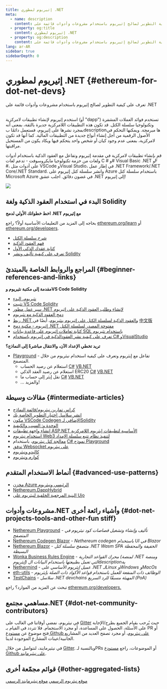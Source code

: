 ```yaml
---
title: إثيريوم لمطوري .NET
meta:
  - name: description
    content: تعرف على كيفية التطوير لصالح إثيريوم باستخدام مشروعات وأدوات قائمة على .NET
  - property: og:title
    content: إثيريوم لمطوري .NET
  - property: og:description
    content: تعرف على كيفية التطوير لصالح إثيريوم باستخدام مشروعات وأدوات قائمة على .NET
lang: ar-AR
sidebar: true
sidebarDepth: 0
---
```


# إثيريوم لمطوري .NET {#ethereum-for-dot-net-devs}

<div class="featured">تعرف على كيفية التطوير لصالح إثيريوم باستخدام مشروعات وأدوات قائمة على .NET</div><br>

استخدم إثيريوم لإنشاء تطبيقات لامركزية (أو "dapp") تستخدم فوائد العملات المشفرة وتكنولوجيا سلسلة الكتل. قد تكون هذه التطبيقات اللامركزية جديرة بالثقة، بمعنى أنه بمجرد نشرها على إثيريوم، فستعمل دائمًا بdescriptionها مبرمجة. ويمكنها التحكم في الأصول الرقمية من أجل إنشاء أنواع جديدة من التطبيقات المالية. كما أنها قد تكون لامركزية، بمعنى عدم وجود كيان أو شخص واحد يتحكم فيها ويكاد يكون من المستحيل مراقبتها.

قم بإنشاء تطبيقات لامركزية في مقدمة إثيريوم وتفاعل مع العقود الذكية باستخدام أدوات ولغات من حزمة تكنولوجيا مايكروسوفت - تدعم لغات C # و# Visual Basic .NET وF #، على أدوات مثل VSCode وVisual Studio، في إطار عمل .NET Framework/.NET Core/.NET Standard. وانشر سلسلة كتل إثيريوم على Azure باستخدام سلسلة كتل Microsoft Azure في غضون دقائق. اجلب عشق .NET إلى إثيريوم!

<img src="https://raw.githubusercontent.com/Nethereum/Nethereum/master/logos/logo192x192t.png" />

## البدء في استخدام العقود الذكية ولغة Solidity

**اخط خطواتك الأولي لدمج .NET مع إثيريوم**

بحاجه إلى المزيد من التعليمات الأساسية أولاُ؟ راجع [ethereum.org/learn](/ar/learn/) أو [ethereum.org/developers](/ar/developers/).

- [شرح سلسلة الكتل](https://kauri.io/article/d55684513211466da7f8cc03987607d5/blockchain-explained)
- [فهم العقود الذكية](https://kauri.io/article/e4f66c6079e74a4a9b532148d3158188/ethereum-101-part-5-the-smart-contract)
- [كتابة عقدك الذكي الأول](https://kauri.io/article/124b7db1d0cf4f47b414f8b13c9d66e2/remix-ide-your-first-smart-contract)
- [تعرف على كيفية تأليف ونشر Solidity](https://kauri.io/article/973c5f54c4434bb1b0160cff8c695369/understanding-smart-contract-compilation-and-deployment)

## المراجع والروابط الخاصة بالمبتدئ {#beginner-references-and-links}

**مقدمة إلى مكتبة نثيريوم وVS Code Solidity**

- [نثيريوم، البدء](https://docs.nethereum.com/en/latest/getting-started/)
- [تثبيت VS Code Solidity](https://marketplace.visualstudio.com/items?itemName=JuanBlanco.solidity)
- [سير عمل مطور .NET لإنشاء وطلب العقود الذكية على إثيريوم](https://medium.com/coinmonks/a-net-developers-workflow-for-creating-and-calling-ethereum-smart-contracts-44714f191db2)
- [دمج العقود الذكية مع نثيريوم](https://kauri.io/article/b54334b0695342c1bbe161c4c4467b50/smart-contracts-integration-with-nethereum)
- [ربط .NET والعقود الذكية لسلسلة الكتل على إثيريوم بنثيريوم](https://medium.com/my-blockchain-development-daily-journey/interfacing-net-and-ethereum-blockchain-smart-contracts-with-nethereum-2fa3729ac933)، أيضًا في [中文版](https://medium.com/my-blockchain-development-daily-journey/%E4%BD%BF%E7%94%A8nethereum%E9%80%A3%E6%8E%A5-net%E5%92%8C%E4%BB%A5%E5%A4%AA%E7%B6%B2%E5%8D%80%E5%A1%8A%E9%8F%88%E6%99%BA%E8%83%BD%E5%90%88%E7%B4%84-4a96d35ad1e1)
- [إثيريوم - مكتبة دمج .NET مفتوحة المصدر لسلسلة الكتل](https://kauri.io/article/d15dfd4903f149cdb84b3ce666103b52/v1/nethereum-an-open-source-.net-integration-library-for-blockchain)
- [كتابة تعاملات إثيريوم على قاعدة بيانات SQL باستخدام نثيريوم](https://medium.com/coinmonks/writing-ethereum-transactions-to-sql-database-using-nethereum-fd94e0e4fa36)
- [تعرف على كيفية نشر العقودالذكية في إثيريوم باستخدام C# وVisualStudio](https://koukia.ca/deploy-ethereum-smart-contracts-using-c-and-visualstudio-5be188ae928c) <br>

**تريد تخطي الإعداد الآن، والانتقال مباشرةً إلى النماذج؟**

- [Playground](http://playground.nethereum.com/) - تفاعل مع إيثريوم وتعرف على كيفية استخدام نيثريوم من خلال المتصفح.
  - استعلام عن رصيد الحساب [C#](http://playground.nethereum.com/csharp/id/1001) [VB.NET](http://playground.nethereum.com/vb/id/2001)
  - استعلام عن رصيد العقد الذكي ERC20 [C#](http://playground.nethereum.com/csharp/id/1005) [VB.NET](http://playground.nethereum.com/vb/id/2004)
  - نقل إيثر إلى حساب ما [C#](http://playground.nethereum.com/csharp/id/1003) [VB.NET](http://playground.nethereum.com/vb/id/2003)
  - ... والمزيد!

## مقالات وسيطة {#intermediate-articles}

- [كراس تمارين نيثريوم/قائمة النماذج](http://docs.nethereum.com/en/latest/Nethereum.Workbooks/docs/)
- [انشر سلاسل اختبار التطوير الخاصة بك](https://github.com/Nethereum/Testchains)
- [مكون VSCode Codegen الإضافي لـSolidity](https://docs.nethereum.com/en/latest/nethereum-codegen-vscodesolidity/)
- [الوحدة و: السبب والكيفية](https://www.raywenderlich.com/5509-unity-and-ethereum-why-and-how)
- [إنشاء واجهة تطبيقات ASP.NET الأساسية لتطبيقات إيثريوم اللامركزية](https://tech-mint.com/create-asp-net-core-web-api-for-ethereum-dapps/)
- [استخدام نيثريوم Web3 لتنفيذ نظام تتبع سلسلة الإمداد](http://blog.pomiager.com/post/using-nethereum-web3-to-implement-a-supply-chain-traking-system4)
- [معالجة كتل نيثريوم](https://nethereum.readthedocs.io/en/latest/nethereum-block-processing-detail/)، باستخدام [C# نموذج Playground](http://playground.nethereum.com/csharp/id/1025)
- [تدفق Websocket على نيثريوم](https://nethereum.readthedocs.io/en/latest/nethereum-subscriptions-streaming/)
- [كاليدو ونيثريوم](https://kaleido.io/kaleido-and-nethereum/)
- [كوارم ونيثريوم](https://github.com/Nethereum/Nethereum/blob/master/src/Nethereum.Quorum/README.md)

## أنماط الاستخدام المتقدم {#advanced-use-patterns}

- [مخزن Azure الرئيسي ونيثريوم](https://github.com/Azure-Samples/bc-community-samples/tree/master/akv-nethereum)
- [Nethereum.DappHybrid](https://github.com/Nethereum/Nethereum.DappHybrid)
- [البنية المرجعية الخلفية لنيثريوم على Ujo](https://docs.nethereum.com/en/latest/nethereum-ujo-backend-sample/)

## مشروعات وأدوات.NET وأشياء رائعة أخرى {#dot-net-projects-tools-and-other-fun stiff}

- [Nethereum Playground](http://playground.nethereum.com/) - _تأليف وإنشاء وتشغيل قصاصات كود نيثريوم في المتصفح_
- [Nethereum Codegen Blazor](https://github.com/Nethereum/Nethereum.CodeGen.Blazor) - _Nethereum codegen باستخدام UI في Blazor_
- [Nethereum Blazor](https://github.com/Nethereum/NethereumBlazor) - _متصفح سلسلة كتل .NET Wasm SPA الخفيفة والمحفظة البسيطة_
- [Wonka Business Rules Engine](https://docs.nethereum.com/en/latest/wonka/) - _محرك القواعد التجارية (لمنصة .NET ومنصة إيثريوم) التي تعمل بطبيعتها باستخدام البيانات الdescriptionية_
- [Nethermind](https://github.com/NethermindEth/nethermind) - _عميل إيثريوم الأساسي على .NET لـLinux وWindows وMacOs_
- [eth-utils](https://github.com/ethereum/eth-utils/) - _الوظائف ذات المنفعة للعمل باستخدام قواعد الأكواد ذات الصلة بإيثريوم_
- [TestChains](https://github.com/Nethereum/TestChains) - _سلاسل .NET devchains المهيئة مسبقًا للرد السريع (PoA)_

تبحث عن المزيد من الموارد؟ راجع [ethereum.org/developers.](/ar/developers/)

## مساهمي مجتمع.NET {#dot-net-community-contributors}

في نيثريوم، نمضي أوقاتنا في الغالب على [Gitter](https://gitter.im/Nethereum/Nethereum) حيث يُرحب بقيام الجميع بطرح/الإجابة على الأسئلة، الحصول على المساعدة، أو مجرد الاستجمام. فلا تتردد في القيام بـ PR أو فتح موضوع عن [مستودع Github على نيثريوم](https://github.com/Nethereum)، أو مجرد تصفح العديد من المشاريع الجانبية/عينات المشارع الموجودة لدينا.

في نيثيرمايند، لنتواصل من خلال [Gitter](https://gitter.im/nethermindeth/nethermind). وبالنسبة لـPRs أو الموضوعات، راجع [مستودع Github على نيثيرمايند](https://github.com/NethermindEth/nethermind).

## قوائم مجمّعة أخرى {#other-aggregated-lists}

[موقع نيثريوم الرسمي](https://nethereum.com/) [موقع نيثيرمايند الرسمي](https://nethermind.io/)
